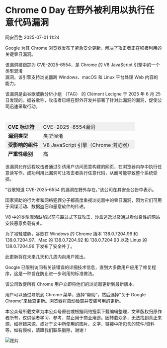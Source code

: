 #  Chrome 0 Day 在野外被利用以执行任意代码漏洞  
 网安百色   2025-07-01 11:24  
  
Google 为其 Chrome 浏览器发布了紧急安全更新，解决了攻击者正在积极利用的关键零日漏洞。  
  
该漏洞被跟踪为 CVE-2025-6554，是 Chrome 的 V8 JavaScript 引擎中的一个类型混淆  
漏洞，该引擎支持浏览器跨 Windows、macOS 和 Linux 平台处理 Web 内容的能力。  
  
该漏洞是由谷歌威胁分析小组 （TAG） 的 Clément Lecigne 于 2025 年 6 月 25 日发现的。据谷歌称，攻击者已经在野外开发并部署了针对此漏洞的漏洞，促使公司迅速采取行动。  
  
<table><thead><tr style="box-sizing: border-box;"><td style="box-sizing: border-box;padding: 2px 8px;border: 1px solid rgba(0, 0, 0, 0);word-break: break-word;"><section><span leaf=""><br/></span></section></td><td style="box-sizing: border-box;padding: 2px 8px;border: 1px solid rgba(0, 0, 0, 0);word-break: break-word;"><section><span leaf=""><br/></span></section></td></tr></thead><tbody><tr style="box-sizing: border-box;background-color: rgb(240, 240, 240);"><td style="box-sizing: border-box;padding: 2px 8px;border: 1px solid rgba(0, 0, 0, 0);word-break: break-word;"><strong msttexthash="13520026" msthash="37" style="box-sizing: border-box;font-weight: bold;"><span leaf="">CVE 标识符</span></strong></td><td style="box-sizing: border-box;padding: 2px 8px;border: 1px solid rgba(0, 0, 0, 0);word-break: break-word;"><section><span leaf="">CVE-2025-6554漏洞</span></section></td></tr><tr style="box-sizing: border-box;"><td style="box-sizing: border-box;padding: 2px 8px;border: 1px solid rgba(0, 0, 0, 0);word-break: break-word;"><strong msttexthash="12134226" msthash="39" style="box-sizing: border-box;font-weight: bold;"><span leaf="">漏洞类型</span></strong></td><td style="box-sizing: border-box;padding: 2px 8px;border: 1px solid rgba(0, 0, 0, 0);word-break: break-word;"><section><span leaf="">类型混淆</span></section></td></tr><tr style="box-sizing: border-box;background-color: rgb(240, 240, 240);"><td style="box-sizing: border-box;padding: 2px 8px;border: 1px solid rgba(0, 0, 0, 0);word-break: break-word;"><strong msttexthash="18772338" msthash="41" style="box-sizing: border-box;font-weight: bold;"><span leaf="">受影响的组件</span></strong></td><td style="box-sizing: border-box;padding: 2px 8px;border: 1px solid rgba(0, 0, 0, 0);word-break: break-word;"><section><span leaf="">V8 JavaScript 引擎（Chrome 浏览器）</span></section></td></tr><tr style="box-sizing: border-box;"><td style="box-sizing: border-box;padding: 2px 8px;border: 1px solid rgba(0, 0, 0, 0);word-break: break-word;"><strong msttexthash="15805205" msthash="43" style="box-sizing: border-box;font-weight: bold;"><span leaf="">严重性级别</span></strong></td><td style="box-sizing: border-box;padding: 2px 8px;border: 1px solid rgba(0, 0, 0, 0);word-break: break-word;"><section><span leaf="">高</span></section></td></tr></tbody></table>  
该漏洞允许远程攻击者通过引诱用户访问恶意构建的网页，在浏览器内存中执行任意读写作。成功利用此漏洞可让攻击者执行任意代码，从而可能导致整个系统受损。  
  
“谷歌知道 CVE-2025-6554 的漏洞在野外存在，”该公司在其安全公告中表示。  
  
国家资助的行为者和网络犯罪分子都高度重视浏览器中的零日漏洞，因为它们可用于间谍活动、数据盗窃和恶意软件的传递。  
  
V8 中的类型混淆缺陷以前与路过式下载攻击、沙盒逃逸以及通过看似良性的网站安装恶意负载有关。  
  
为了减轻威胁，谷歌在 Windows 的 Chrome 版本 138.0.7204.96 和 138.0.7204.97、Mac 的 138.0.7204.92 和 138.0.7204.93 以及 Linux 的 138.0.7204.96 下发布了安全补丁。  
  
此更新将在未来几天和几周内向用户推出。  
  
Google 已限制访问有关该错误的详细技术信息，直到大多数用户应用了修复程序，这是一种旨在防止进一步利用的标准做法。  
  
该公司敦促所有 Chrome 用户立即将他们的浏览器更新到最新版本。  
  
用户可以通过导航到 Chrome 菜单，选择“帮助”，然后选择“关于 Google Chrome”来检查更新。浏览器将自动检查并安装可用的更新。  
  
本公众号所载文章为本公众号原创或根据网络搜索下载编辑整理，文章版权归原作者所有，仅供读者学习、参考，禁止用于商业用途。因转载众多，无法找到真正来源，如标错来源，或对于文中所使用的图片、文字、链接中所包含的软件/资料等，如有侵权，请跟我们联系删除，谢谢！  
  
![图片](https://mmbiz.qpic.cn/mmbiz_jpg/1QIbxKfhZo5lNbibXUkeIxDGJmD2Md5vKicbNtIkdNvibicL87FjAOqGicuxcgBuRjjolLcGDOnfhMdykXibWuH6DV1g/640?wx_fmt=other&from=appmsg&wxfrom=5&wx_lazy=1&wx_co=1&tp=webp "")  
  
  
